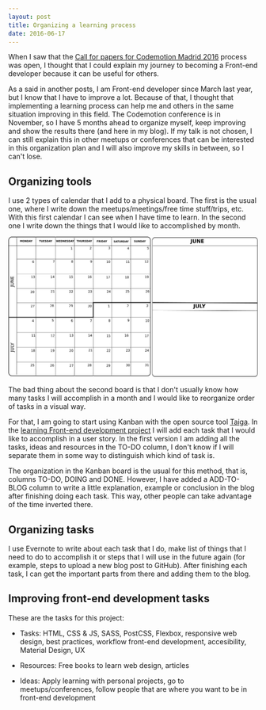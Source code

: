 ```yaml
---
layout: post
title: Organizing a learning process
date: 2016-06-17
---
```


When I saw that the <a href="https://www.koliseo.com/codemotion/codemotion-madrid/r4p/5753906952929280/#/" alt="Call for papers Codemotion">Call for papers for Codemotion Madrid 2016</a> process was open, I thought that I could explain my journey to becoming a Front-end developer because it can be useful for others. 

As a said in another posts, I am Front-end developer since March last year, but I know that I have to improve a lot. Because of that, I thought that implementing a learning process can help me and others in the same situation improving in this field. The Codemotion conference is in November, so I have 5 months ahead to organize myself, keep improving and show the results there (and here in my blog). If my talk is not chosen, I can still explain this in other meetups or conferences that can be interested in this organization plan and I will also improve my skills in between, so I can't lose. 

Organizing tools
-------------

I use 2 types of calendar that I add to a physical board. The first is the usual one, where I write down the meetups/meetings/free time stuff/trips, etc. With this first calendar I can see when I have time to learn. In the second one I write down the things that I would like to accomplished by month.

<img src="../images/blog/calendars.png" alt="Calendars to organize" />

The bad thing about the second board is that I don't usually know how many tasks I will accomplish in a month and I would like to reorganize order of tasks in a visual way. 

For that, I am going to start using Kanban with the open source tool <a href="https://taiga.io/" alt="Taiga">Taiga</a>. In the <a href="https://tree.taiga.io/project/cristinafsanz-improving-in-front-end-development/kanban" alt="Kanban Learning Front-end development">learning Front-end development project</a> I will add each task that I would like to accomplish in a user story. In the first version I am adding all the tasks, ideas and resources in the TO-DO column, I don't know if I will separate them in some way to distinguish which kind of task is.

The organization in the Kanban board is the usual for this method, that is, columns TO-DO, DOING and DONE. However, I have added a ADD-TO-BLOG column to write a little explanation, example or conclusion in the blog after finishing doing each task. This way, other people can take advantage of the time inverted there.


Organizing tasks
-------------

I use Evernote to write about each task that I do, make list of things that I need to do to accomplish it or steps that I will use in the future again (for example, steps to upload a new blog post to GitHub). After finishing each task, I can get the important parts from there and adding them to the blog.

Improving front-end development tasks
-------------

These are the tasks for this project:

* Tasks: HTML, CSS & JS, SASS, PostCSS, Flexbox, responsive web design, best practices, workflow front-end development, accesibility, Material Design, UX
	
* Resources: Free books to learn web design, articles

* Ideas: Apply learning with personal projects, go to meetups/conferences, follow people that are where you want to be in front-end development

